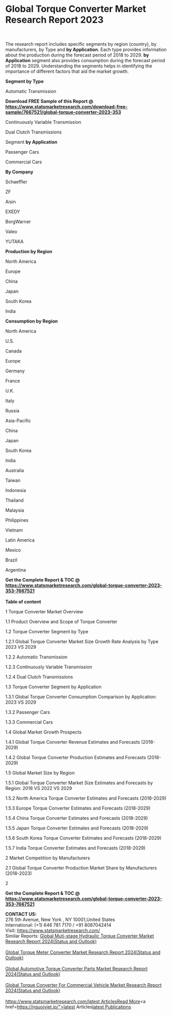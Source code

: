 <h1>Global Torque Converter Market Research Report 2023</h1><br/><p>The research report includes specific segments by region (country), by manufacturers, by Type and <strong>by Application</strong>. Each type provides information about the production during the forecast period of 2018 to 2029. <strong>by Application</strong> segment also provides consumption during the forecast period of 2018 to 2029. Understanding the segments helps in identifying the importance of different factors that aid the market growth.</p><p><strong>Segment by Type</strong></p><p>Automatic Transmission</p><p><strong>Download FREE Sample of this Report @ <a href="https://www.statsmarketresearch.com/download-free-sample/7667521/global-torque-converter-2023-353">https://www.statsmarketresearch.com/download-free-sample/7667521/global-torque-converter-2023-353</a></strong></p><p>Continuously Variable Transmission</p><p>Dual Clutch Transmissions</p><p>Segment <strong>by Application</strong></p><p>Passenger Cars</p><p>Commercial Cars</p><p><strong>By Company</strong></p><p>Schaeffler</p><p>ZF</p><p>Aisin</p><p>EXEDY</p><p>BorgWarner</p><p>Valeo</p><p>YUTAKA</p><p><strong>Production by Region</strong></p><p>North America</p><p>Europe</p><p>China</p><p>Japan</p><p>South Korea</p><p>India</p><p><strong>Consumption by Region</strong></p><p>North America</p><p>U.S.</p><p>Canada</p><p>Europe</p><p>Germany</p><p>France</p><p>U.K.</p><p>Italy</p><p>Russia</p><p>Asia-Pacific</p><p>China</p><p>Japan</p><p>South Korea</p><p>India</p><p>Australia</p><p>Taiwan</p><p>Indonesia</p><p>Thailand</p><p>Malaysia</p><p>Philippines</p><p>Vietnam</p><p>Latin America</p><p>Mexico</p><p>Brazil</p><p>Argentina</p><div><b>Get the Complete Report & TOC @ <a href="https://www.statsmarketresearch.com/global-torque-converter-2023-353-7667521">https://www.statsmarketresearch.com/global-torque-converter-2023-353-7667521</a></b></div><br><b>Table of content</b><p>1 Torque Converter Market Overview<br />
 
  1.1 Product Overview and Scope of Torque Converter<br />
 
  1.2 Torque Converter Segment by Type<br />
 
  1.2.1 Global Torque Converter Market Size Growth Rate Analysis by Type 2023 VS 2029<br />
 
  1.2.2 Automatic Transmission<br />
 
  1.2.3 Continuously Variable Transmission<br />
 
  1.2.4 Dual Clutch Transmissions<br />
 
  1.3 Torque Converter Segment by Application<br />
 
  1.3.1 Global Torque Converter Consumption Comparison by Application: 2023 VS 2029<br />
 
  1.3.2 Passenger Cars<br />
 
  1.3.3 Commercial Cars<br />
 
  1.4 Global Market Growth Prospects<br />
 
  1.4.1 Global Torque Converter Revenue Estimates and Forecasts (2018-2029)<br />
 
  1.4.2 Global Torque Converter Production Estimates and Forecasts (2018-2029)<br />
 
  1.5 Global Market Size by Region<br />
 
  1.5.1 Global Torque Converter Market Size Estimates and Forecasts by Region: 2018 VS 2022 VS 2029<br />
 
  1.5.2 North America Torque Converter Estimates and Forecasts (2018-2029)<br />
 
  1.5.3 Europe Torque Converter Estimates and Forecasts (2018-2029)<br />
 
  1.5.4 China Torque Converter Estimates and Forecasts (2018-2029)<br />
 
  1.5.5 Japan Torque Converter Estimates and Forecasts (2018-2029)<br />
 
  1.5.6 South Korea Torque Converter Estimates and Forecasts (2018-2029)<br />
 
  1.5.7 India Torque Converter Estimates and Forecasts (2018-2029)<br />
 
 2 Market Competition by Manufacturers<br />
 
  2.1 Global Torque Converter Production Market Share by Manufacturers (2018-2023)<br />
 
  2<br><div><b>Get the Complete Report & TOC @ <a href="https://www.statsmarketresearch.com/global-torque-converter-2023-353-7667521">https://www.statsmarketresearch.com/global-torque-converter-2023-353-7667521</a></b></div></p> <b>CONTACT US:</b><br>276 5th Avenue, New York , NY 10001,United States<br>International: (+1) 646 781 7170 / +91 8087042414<br>Visit: <a href="https://www.statsmarketresearch.com/">https://www.statsmarketresearch.com/</a><br>Similar Reports: <a href="https://www.statsmarketresearch.com/global-torque-converter-2023-353-7667521">Global Muti-stage Hydraulic Torque Converter Market Research Report 2024(Status and Outlook)</a><br/><br/><a href="https://www.statsmarketresearch.com/global-torque-converter-2023-353-7667521">Global Torque Meter Converter Market Research Report 2024(Status and Outlook)</a><br/><br/><a href="https://www.statsmarketresearch.com/global-torque-converter-2023-353-7667521">Global Automotive Torque Converter Parts Market Research Report 2024(Status and Outlook)</a><br/><br/><a href="https://www.statsmarketresearch.com/global-torque-converter-2023-353-7667521">Global Torque Converter For Commercial Vehicle Market Research Report 2024(Status and Outlook)</a><br/><br/><a href="https://gyeongbokgung.com">https://www.statsmarketresearch.com/</a><a href="https://hallyeomaritime.com">latest Articles</a><a href="https://jingwansa.com">Read More</a><a href=https://nguoiviet.jp/">latest Articles</a><a href="https://www.intelmarketresearch.com/">latest Publications</a>